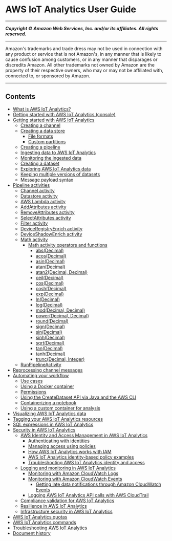 # AWS IoT Analytics User Guide

-----
*****Copyright &copy; Amazon Web Services, Inc. and/or its affiliates. All rights reserved.*****

-----
Amazon's trademarks and trade dress may not be used in 
     connection with any product or service that is not Amazon's, 
     in any manner that is likely to cause confusion among customers, 
     or in any manner that disparages or discredits Amazon. All other 
     trademarks not owned by Amazon are the property of their respective
     owners, who may or may not be affiliated with, connected to, or 
     sponsored by Amazon.

-----
## Contents
+ [What is AWS IoT Analytics?](welcome.md)
+ [Getting started with AWS IoT Analytics (console)](quickstart.md)
+ [Getting started with AWS IoT Analytics](getting-started.md)
   + [Creating a channel](create-channel.md)
   + [Creating a data store](create-data-store.md)
      + [File formats](iotanalytics-schema.md)
      + [Custom partitions](custom-partitioning.md)
   + [Creating a pipeline](create-pipeline.md)
   + [Ingesting data to AWS IoT Analytics](ingest-data.md)
   + [Monitoring the ingested data](monitor-data.md)
   + [Creating a dataset](create-dataset.md)
   + [Exploring AWS IoT Analytics data](explore-data.md)
   + [Keeping multiple versions of datasets](dataset-versions.md)
   + [Message payload syntax](payload-syntax.md)
+ [Pipeline activities](pipeline-activities.md)
   + [Channel activity](pipeline-activities-channel.md)
   + [Datastore activity](pipeline-activities-datastore.md)
   + [AWS Lambda activity](pipeline-activities-lambda.md)
   + [AddAttributes activity](pipeline-activities-add-attributes.md)
   + [RemoveAttributes activity](pipeline-activities.removeattributes.md)
   + [SelectAttributes activity](pipeline-activities-selectattributes.md)
   + [Filter activity](pipeline-activities-filter.md)
   + [DeviceRegistryEnrich activity](pipeline-activities-deviceregistryenrich.md)
   + [DeviceShadowEnrich activity](pipeline-activities-deviceshadowenrich.md)
   + [Math activity](pipeline-activities-math.md)
      + [Math activity operators and functions](math-operators-functions.md)
         + [abs(Decimal)](math-abs.md)
         + [acos(Decimal)](math-acos.md)
         + [asin(Decimal)](math-asin.md)
         + [atan(Decimal)](math-atan.md)
         + [atan2(Decimal, Decimal)](math-atan2.md)
         + [ceil(Decimal)](math-ceil.md)
         + [cos(Decimal)](math-cos.md)
         + [cosh(Decimal)](math-cosh.md)
         + [exp(Decimal)](math-exp.md)
         + [ln(Decimal)](math-ln.md)
         + [log(Decimal)](math-log.md)
         + [mod(Decimal, Decimal)](math-mod.md)
         + [power(Decimal, Decimal)](math-power.md)
         + [round(Decimal)](math-round.md)
         + [sign(Decimal)](math-sign.md)
         + [sin(Decimal)](math-sin.md)
         + [sinh(Decimal)](math-sinh.md)
         + [sqrt(Decimal)](math-sqrt.md)
         + [tan(Decimal)](math-tan.md)
         + [tanh(Decimal)](math-tanh.md)
         + [trunc(Decimal, Integer)](math-trunc.md)
   + [RunPipelineActivity](run-pipeline-activity.md)
+ [Reprocessing channel messages](reprocessing.md)
+ [Automating your workflow](automate.md)
   + [Use cases](automate-use-cases.md)
   + [Using a Docker container](automate-proceed.md)
   + [Permissions](automate-permissions.md)
   + [Using the CreateDataset API via Java and the AWS CLI](automate-create-dataset.md)
   + [Containerizing a notebook](automate-containerize.md)
   + [Using a custom container for analysis](automate-custom-container.md)
+ [Visualizing AWS IoT Analytics data](data-visualization.md)
+ [Tagging your AWS IoT Analytics resources](tagging.md)
+ [SQL expressions in AWS IoT Analytics](sql-support.md)
+ [Security in AWS IoT Analytics](security.md)
   + [AWS Identity and Access Management in AWS IoT Analytics](security-iam.md)
      + [Authenticating with identities](iam-authentication.md)
      + [Managing access using policies](iam-access-management.md)
      + [How AWS IoT Analytics works with IAM](work-with-iam.md)
      + [AWS IoT Analytics identity-based policy examples](iam-policy-examples.md)
      + [Troubleshooting AWS IoT Analytics identity and access](iam-troubleshoot.md)
   + [Logging and monitoring in AWS IoT Analytics](monitoring.md)
      + [Monitoring with Amazon CloudWatch Logs](cloudwatch.md)
      + [Monitoring with Amazon CloudWatch Events](cloudwatch-events.md)
         + [Getting late data notifications through Amazon CloudWatch Events](late-data-notification.md)
      + [Logging AWS IoT Analytics API calls with AWS CloudTrail](cloudtrail.md)
   + [Compliance validation for AWS IoT Analytics](iotanalytics-compliance.md)
   + [Resilience in AWS IoT Analytics](iotanalytics-resilience.md)
   + [Infrastructure security in AWS IoT Analytics](iotanalytics-infrastructure-security.md)
+ [AWS IoT Analytics quotas](limits.md)
+ [AWS IoT Analytics commands](api.md)
+ [Troubleshooting AWS IoT Analytics](troubleshoot.md)
+ [Document history](doc-history.md)